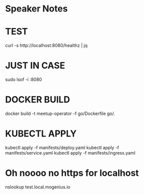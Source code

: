 # Speaker Notes

# TEST
curl -s http://localhost:8080/healthz | jq

# JUST IN CASE
sudo lsof -i :8080

# DOCKER BUILD
docker build -t meetup-operator -f go/Dockerfile go/.

# KUBECTL APPLY
kubectl apply -f manifests/deploy.yaml
kubectl apply -f manifests/service.yaml
kubectl apply -f manifests/ingress.yaml

# Oh noooo no https for localhost
nslookup test.local.mogenius.io